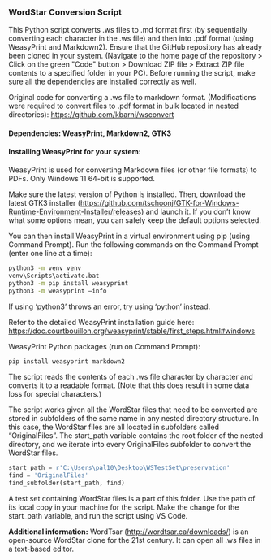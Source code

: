 ### WordStar Conversion Script

This Python script converts .ws files to .md format first (by sequentially converting each character in the .ws file) and then into .pdf format (using WeasyPrint and Markdown2). Ensure that the GitHub repository has already been cloned in your system. (Navigate to the home page of the repository > Click on the green "Code" button > Download ZIP file > Extract ZIP file contents to a specified folder in your PC). Before running the script, make sure all the dependencies are installed correctly as well.

Original code for converting a .ws file to markdown format. (Modifications were required to convert files to .pdf format in bulk located in nested directories): https://github.com/kbarni/wsconvert

#### Dependencies: WeasyPrint, Markdown2, GTK3

#### Installing WeasyPrint for your system:

WeasyPrint is used for converting Markdown files (or other file formats) to PDFs. Only Windows 11 64-bit is supported. 

Make sure the latest version of Python is installed. Then, download the latest GTK3 installer (https://github.com/tschoonj/GTK-for-Windows-Runtime-Environment-Installer/releases) and launch it. If you don’t know what some options mean, you can safely keep the default options selected.

You can then install WeasyPrint in a virtual environment using pip (using Command Prompt). Run the following commands on the Command Prompt (enter one line at a time):

```bash
python3 -m venv venv
venv\Scripts\activate.bat
python3 -m pip install weasyprint
python3 -m weasyprint –info
```

If using ‘python3’ throws an error, try using ‘python’ instead.

Refer to the detailed WeasyPrint installation guide here: 
https://doc.courtbouillon.org/weasyprint/stable/first_steps.html#windows

WeasyPrint Python packages (run on Command Prompt):
```bash
pip install weasyprint markdown2
```
The script reads the contents of each .ws file character by character and converts it to a readable format. (Note that this does result in some data loss for special characters.)

The script works given all the WordStar files that need to be converted are stored in subfolders of the same name in any nested directory structure. In this case, the WordStar files are all located in subfolders called “OriginalFiles”. The start_path variable contains the root folder of the nested directory, and we iterate into every OriginalFiles subfolder to convert the WordStar files. 

```python
start_path = r'C:\Users\pal10\Desktop\WSTestSet\preservation' 
find = 'OriginalFiles' 
find_subfolder(start_path, find)
```

A test set containing WordStar files is a part of this folder. Use the path of its local copy in your machine for the script. Make the change for the start_path variable, and run the script using VS Code.


**Additional information:** WordTsar (http://wordtsar.ca/downloads/) is an open-source WordStar clone for the 21st century. It can open all .ws files in a text-based editor.

